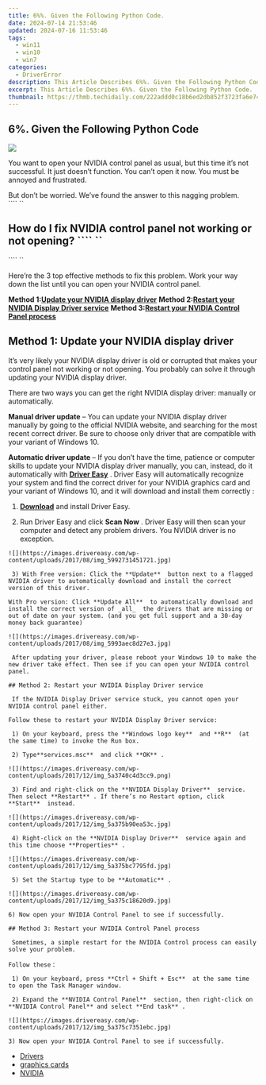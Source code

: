 ```yaml
---
title: 6%%. Given the Following Python Code.
date: 2024-07-14 21:53:46
updated: 2024-07-16 11:53:46
tags:
  - win11
  - win10
  - win7
categories:
  - DriverError
description: This Article Describes 6%%. Given the Following Python Code.
excerpt: This Article Describes 6%%. Given the Following Python Code.
thumbnail: https://thmb.techidaily.com/222addd0c18b6ed2db852f3723fa6e74ecbfffe4b2cafb94d0fa92f6a4c0c75f.jpg
---
```


## 6%. Given the Following Python Code

![](https://images.drivereasy.com/wp-content/uploads/2017/02/nvidia-control-panel.jpg)

 You want to open your NVIDIA control panel as usual, but this time it’s not successful. It just doesn’t function. You can’t open it now. You must be annoyed and frustrated.

 But don’t be worried. We’ve found the answer to this nagging problem.  
```` `` **[](https://aspironcom.sjv.io/kj14en)**

## How do I fix NVIDIA control panel not working or not opening? ```` ``

```` ``

 Here’re the 3 top effective methods to fix this problem. Work your way down the list until you can open your NVIDIA control panel.

 **Method 1:[Update your NVIDIA display driver](https://caperobbin.sjv.io/9grow5)**
 **Method 2:[Restart your NVIDIA Display Driver service](https://bluettiit.sjv.io/xkwq91)**
 **Method 3:[Restart your NVIDIA Control Panel process](https://turtlebeachus.sjv.io/vmebyo)**

## Method 1: Update your NVIDIA display driver

 It’s very likely your NVIDIA display driver is old or corrupted that makes your control panel not working or not opening. You probably can solve it through updating your NVIDIA display driver.

 There are two ways you can get the right NVIDIA display driver: manually or automatically.

**Manual driver update** – You can update your NVIDIA display driver  manually by going to the official NVIDIA  website, and searching for the most recent correct driver. Be sure to choose only driver  that are compatible with your variant of Windows 10.

**Automatic driver update** – If you don’t have the time, patience or computer skills to update your NVIDIA display  driver manually, you can, instead, do it automatically with **[Driver Easy](https://tools.techidaily.com/drivereasy/download/)**  .  Driver Easy will automatically recognize your system and find the correct driver for your NVIDIA graphics card  and your variant of Windows 10, and it will download and install them correctly :

 1) **[Download](https://tools.techidaily.com/drivereasy/download/)**   and install Driver Easy.

 2) Run Driver Easy and click **Scan Now** . Driver Easy will then scan your computer and detect any problem drivers. You NVIDIA driver is no exception.
````
![](https://images.drivereasy.com/wp-content/uploads/2017/08/img_5992731451721.jpg)

 3) With Free version: Click the **Update**  button next to a flagged NVIDIA driver to automatically download and install the correct version of this driver.

With Pro version: Click **Update All**  to automatically download and install the correct version of _all_  the drivers that are missing or out of date on your system. (and you get full support and a 30-day money back guarantee)

![](https://images.drivereasy.com/wp-content/uploads/2017/08/img_5993aec8d27e3.jpg)

 After updating your driver, please reboot your Windows 10 to make the new driver take effect. Then see if you can open your NVIDIA control panel.

## Method 2: Restart your NVIDIA Display Driver service

 If the NVIDIA Display Driver service stuck, you cannot open your NVIDIA control panel either.

Follow these to restart your NVIDIA Display Driver service:

 1) On your keyboard, press the **Windows logo key**  and **R**  (at the same time) to invoke the Run box.

 2) Type**services.msc**  and click **OK** .

![](https://images.drivereasy.com/wp-content/uploads/2017/12/img_5a3740c4d3cc9.png)

 3) Find and right-click on the **NVIDIA Display Driver**  service. Then select **Restart** . If there’s no Restart option, click **Start**  instead.

![](https://images.drivereasy.com/wp-content/uploads/2017/12/img_5a375b90ea53c.jpg)

 4) Right-click on the **NVIDIA Display Driver**  service again and this time choose **Properties** .

![](https://images.drivereasy.com/wp-content/uploads/2017/12/img_5a375bc7795fd.jpg)

 5) Set the Startup type to be **Automatic** .

![](https://images.drivereasy.com/wp-content/uploads/2017/12/img_5a375c18620d9.jpg)

6) Now open your NVIDIA Control Panel to see if successfully.

## Method 3: Restart your NVIDIA Control Panel process

 Sometimes, a simple restart for the NVIDIA Control process can easily solve your problem.

Follow these：

 1) On your keyboard, press **Ctrl + Shift + Esc**  at the same time to open the Task Manager window.

 2) Expand the **NVIDIA Control Panel**  section, then right-click on **NVIDIA Control Panel** and select **End task** .

![](https://images.drivereasy.com/wp-content/uploads/2017/12/img_5a375c7351ebc.jpg)

3) Now open your NVIDIA Control Panel to see if successfully.

````

* [Drivers](https://tools.techidaily.com/drivereasy/download/)
* [graphics cards](https://tools.techidaily.com/drivereasy/download/)
* [NVIDIA](https://tools.techidaily.com/drivereasy/download/)

<ins class="adsbygoogle"
     style="display:block"
     data-ad-format="autorelaxed"
     data-ad-client="ca-pub-7571918770474297"
     data-ad-slot="1223367746"></ins>



<ins class="adsbygoogle"
     style="display:block"
     data-ad-client="ca-pub-7571918770474297"
     data-ad-slot="8358498916"
     data-ad-format="auto"
     data-full-width-responsive="true"></ins>
